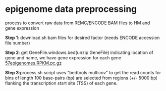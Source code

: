 # epigenome data preprocessing
process to convert raw data from REMC/ENCODE BAM files to HM and gene expression 

**Step 1**: download.sh bam files for desired factor (needs ENCODE accession file number)

**Step 2**: get GeneFile.windows.bed(unzip GeneFile) indicating location of gene and name, we have gene expression for each gene [57epigenomes.RPKM.pc.gz](https://egg2.wustl.edu/roadmap/data/byDataType/rna/expression/)

**Step 3**:process.sh script uses "bedtools multicov" to get the read counts for bins of length 100 base-pairs (bp) are selected from regions (+/- 5000 bp) flanking the transcription start site (TSS) of each gene.

